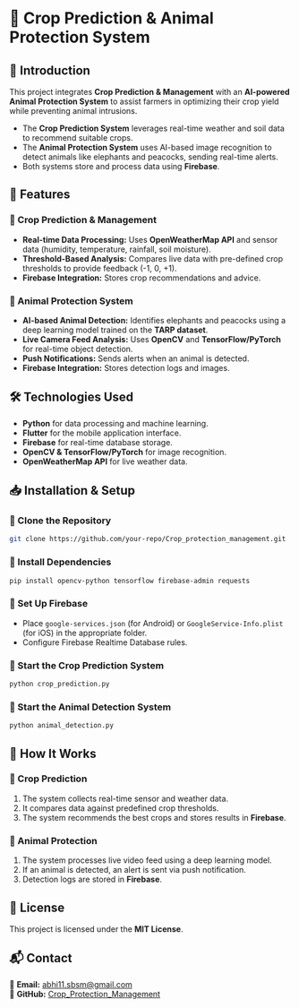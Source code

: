 # 🌾 Crop Prediction & Animal Protection System

## 📝 Introduction
This project integrates **Crop Prediction & Management** with an **AI-powered Animal Protection System** to assist farmers in optimizing their crop yield while preventing animal intrusions.
- The **Crop Prediction System** leverages real-time weather and soil data to recommend suitable crops.
- The **Animal Protection System** uses AI-based image recognition to detect animals like elephants and peacocks, sending real-time alerts.
- Both systems store and process data using **Firebase**.

## 🚀 Features
### 🌱 Crop Prediction & Management
- **Real-time Data Processing:** Uses **OpenWeatherMap API** and sensor data (humidity, temperature, rainfall, soil moisture).
- **Threshold-Based Analysis:** Compares live data with pre-defined crop thresholds to provide feedback (-1, 0, +1).
- **Firebase Integration:** Stores crop recommendations and advice.

### 🦌 Animal Protection System
- **AI-based Animal Detection:** Identifies elephants and peacocks using a deep learning model trained on the **TARP dataset**.
- **Live Camera Feed Analysis:** Uses **OpenCV** and **TensorFlow/PyTorch** for real-time object detection.
- **Push Notifications:** Sends alerts when an animal is detected.
- **Firebase Integration:** Stores detection logs and images.

## 🛠️ Technologies Used
- **Python** for data processing and machine learning.
- **Flutter** for the mobile application interface.
- **Firebase** for real-time database storage.
- **OpenCV & TensorFlow/PyTorch** for image recognition.
- **OpenWeatherMap API** for live weather data.

## 📥 Installation & Setup
### 🔹 Clone the Repository
```sh
git clone https://github.com/your-repo/Crop_protection_management.git
```
### 🔹 Install Dependencies
```sh
pip install opencv-python tensorflow firebase-admin requests
```
### 🔹 Set Up Firebase
- Place `google-services.json` (for Android) or `GoogleService-Info.plist` (for iOS) in the appropriate folder.
- Configure Firebase Realtime Database rules.

### 🔹 Start the Crop Prediction System
```sh
python crop_prediction.py
```

### 🔹 Start the Animal Detection System
```sh
python animal_detection.py
```

## 📌 How It Works
### 🌱 Crop Prediction
1. The system collects real-time sensor and weather data.
2. It compares data against predefined crop thresholds.
3. The system recommends the best crops and stores results in **Firebase**.

### 🦌 Animal Protection
1. The system processes live video feed using a deep learning model.
2. If an animal is detected, an alert is sent via push notification.
3. Detection logs are stored in **Firebase**.

## 📜 License
This project is licensed under the **MIT License**.

## 📬 Contact
📧 **Email:** abhi11.sbsm@gmail.com  
🔗 **GitHub:** [Crop_Protection_Management](https://github.com/Dracerxy/Crop_protection_Management)

